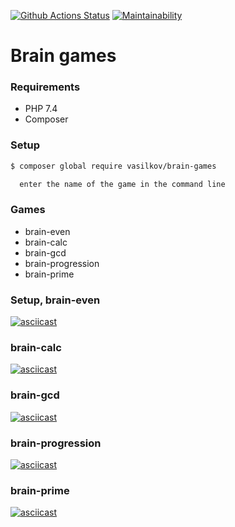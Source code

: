 [![Github Actions Status](https://github.com/VasilkovDmitriy/php-project-lvl1/workflows/PHP%20CI/badge.svg)](https://github.com/VasilkovDmitriy/php-project-lvl1/actions)
[![Maintainability](https://api.codeclimate.com/v1/badges/bac5118797ca380baec7/maintainability)](https://codeclimate.com/github/VasilkovDmitriy/php-project-lvl1/maintainability)

# Brain games

### Requirements

  * PHP 7.4
  * Composer

### Setup

```sh
$ composer global require vasilkov/brain-games

  enter the name of the game in the command line
```
### Games

  * brain-even 
  * brain-calc
  * brain-gcd
  * brain-progression
  * brain-prime

### Setup, brain-even 
[![asciicast](https://asciinema.org/a/oy0BAiyiB4nb8bwIiImwfdtW4.svg)](https://asciinema.org/a/oy0BAiyiB4nb8bwIiImwfdtW4)

### brain-calc
[![asciicast](https://asciinema.org/a/DNwwksz8kIFAz51RWcobOlGOM.svg)](https://asciinema.org/a/DNwwksz8kIFAz51RWcobOlGOM)

### brain-gcd
[![asciicast](https://asciinema.org/a/BNNtj0mLd6NoALw4PP9wbCvqQ.svg)](https://asciinema.org/a/BNNtj0mLd6NoALw4PP9wbCvqQ)

### brain-progression
[![asciicast](https://asciinema.org/a/AbOF66jpAyZ4jqRsfXsG0hJ22.svg)](https://asciinema.org/a/AbOF66jpAyZ4jqRsfXsG0hJ22)

### brain-prime
[![asciicast](https://asciinema.org/a/fyq3VgjTnJJyyQlrlK2tnwAgR.svg)](https://asciinema.org/a/fyq3VgjTnJJyyQlrlK2tnwAgR)
